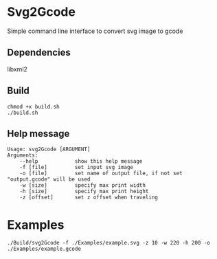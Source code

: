 # Svg2Gcode
Simple command line interface to convert svg image to gcode

## Dependencies
libxml2 </br>

## Build
```chmod +x build.sh``` </br>
```./build.sh``` </br>

## Help message
```
Usage: svg2Gcode [ARGUMENT]
Arguments:
	--help            show this help message
	-f [file]         set input svg image
	-o [file]         set name of output file, if not set "output.gcode" will be used
	-w [size]         specify max print width
	-h [size]         specify max print height
	-z [offset]       set z offset when traveling
```

# Examples
```./Build/svg2Gcode -f ./Examples/example.svg -z 10 -w 220 -h 200 -o ./Examples/example.gcode``` </br>
